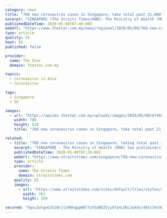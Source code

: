 ```yaml
---
category: news
title: "768 new coronavirus cases in Singapore, take total past 21,000"
excerpt: "SINGAPORE (The Straits Times/ANN): The Ministry of Health (MOH) has preliminarily confirmed 768 new Covid-19 cases in Singapore as of Friday noon (May 8), taking the total count to 21,707."
publishedDateTime: 2020-05-08T07:40:00Z
webUrl: "https://www.thestar.com.my/news/regional/2020/05/08/768-new-coronavirus-cases-in-singapore-take-total-past-21000"
type: article
quality: 55
heat: 65
published: false

provider:
  name: The Star
  domain: thestar.com.my

topics:
  - Coronavirus in Asia
  - Coronavirus

tags:
  - Singapore
  - SG

images:
  - url: "https://apicms.thestar.com.my/uploads/images/2020/05/08/674028.jpg"
    width: 780
    height: 520
    title: "768 new coronavirus cases in Singapore, take total past 21,000"

related:
  - title: "768 new coronavirus cases in Singapore, taking total past 21,000"
    excerpt: "SINGAPORE - The Ministry of Health (MOH) has preliminarily confirmed 768 new Covid-19 cases in Singapore as of Friday noon (May 8), taking the total count to 21,707.. Read more at straitstimes.com."
    publishedDateTime: 2020-05-08T07:29:00Z
    webUrl: "https://www.straitstimes.com/singapore/768-new-coronavirus-cases-in-singapore-taking-total-past-21000"
    type: article
    provider:
      name: The Straits Times
      domain: straitstimes.com
    quality: 55
    images:
      - url: "https://www.straitstimes.com/sites/default/files/styles/x_large/public/articles/2020/05/08/hzdorm0508a.jpg?itok=GFam_wU_"
        width: 763
        height: 509

secured: "5gxcZwlgwG3X1NrjtzH6hqppWOlYzV5aBEZVjyXfynLObL1wXdv/48txlH/URmRL9hoge/W4bfX++gp54mn3s0GYYqbSdzcwHyC3GACSVzRHoK1wS5pKo+JQB5yWgQCtgCFKrLjPdjdCsNKj6nEBH3om+pePyQ7WJzvQu5ThpqrsnvI6M1AmsLKx95cTJBeJ4atTu4Gxm+gZMau8/qtAgZOKs2xeuIF2YBRVNkKypEtcN0lRKhevJPkJXMVrZQaQzf8j47tpLjDK7yw6nHrm17Kg0e91mhej1PDDkK3EPJLWqf9ew5O85+56L3laDRBe;piKgBz0d+2WA0Ym2QR5w7A=="
---
```



